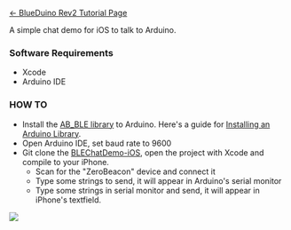 [← BlueDuino Rev2 Tutorial Page](/BlueDuino_Rev2_Tutorial "wikilink")

A simple chat demo for iOS to talk to Arduino.

### Software Requirements

  - Xcode
  - Arduino IDE

### HOW TO

  - Install the [AB_BLE
    library](https://github.com/AprilBrother/BlueDuino-Library) to
    Arduino. Here's a guide for [Installing an Arduino
    Library](https://learn.sparkfun.com/tutorials/installing-an-arduino-library).
  - Open Arduino IDE, set baud rate to 9600
  - Git clone the
    [BLEChatDemo-iOS](https://github.com/AprilBrother/BLEChatDemo-iOS),
    open the project with Xcode and compile to your iPhone.
      - Scan for the "ZeroBeacon" device and connect it
      - Type some strings to send, it will appear in Arduino's serial
        monitor
      - Type some strings in serial monitor and send, it will appear in
        iPhone's textfield.

<img src="http://7fvk57.com1.z0.glb.clouddn.com/chat.png-640.jpg">